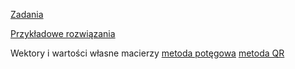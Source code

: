 [Zadania](https://e.pcloud.link/publink/show?code=kZAF0dZKsyyuXyGxn4DrsJzmn2OzpORrAvk)

[Przykładowe rozwiązania](https://e.pcloud.link/publink/show?code=kZtF0dZWm42ceoIHoRi6FxO9OrCcjI2MqS7)

Wektory i wartości własne macierzy
[metoda potęgowa](https://lemesurierb.people.charleston.edu/numerical-methods-and-analysis-python/main/eigenproblems-python.html)
[metoda QR](https://johnfoster.pge.utexas.edu/numerical-methods-book/LinearAlgebra_EigenProblem2.html)

